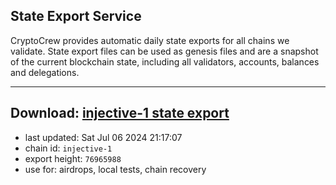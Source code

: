## State Export Service
CryptoCrew provides automatic daily state exports for all chains we validate. State export files can be used as genesis files and are a snapshot of the current blockchain state, including all validators, accounts, balances and delegations.

---
**Download: [injective-1 state export](https://dl-eu2.ccvalidators.com/SERVICE/injective/injective-1_export_76965988.json)**
---

- last updated: Sat Jul 06 2024 21:17:07
- chain id: `injective-1`
- export height: `76965988`
- use for: airdrops, local tests, chain recovery
